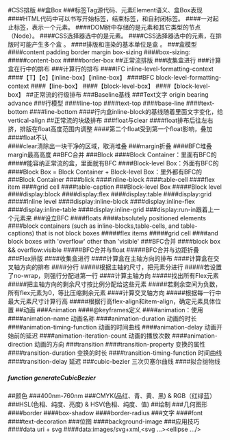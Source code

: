 #CSS排版
##盒Box
###标签Tag源代码、元素Element语义、盒Box表现
####HTML代码中可以书写开始标签，结束标签，和自封闭标签。
####一对起止标签，表示一个元素。
####DOM树中存储的是元素和其它类型的节点（Node）。
####CSS选择器选中的是元素。
####CSS选择器选中的元素，在排版时可能产生多个盒 。
####排版和渲染的基本单位是盒 。
###盒模型
####content padding border margin box-sizing
####box-sizing:
#####content-box
#####border-box
##正常流排版
###收集盒进行
###计算盒在行中的排布
###计算行的排布
####IFC inline-level-formatting-context
####【T】【e】【inline-box】【inline-box】
####BFC block-level-formatting-context
####【line-box】
####【block-level-box】
####【block-level-box】
##正常流的行级排布
###Baseline基线
###Text文字 origin bearing advance
###行模型
####line-top
####text-top
####base-line
####text-bottom
####line-bottom
####行内盒inline-block的基线随着里面文字变化，给vertical-align
##正常流的块级排布
###float与clear
####float排布后往左右挤，排版在float高度范围内调整
####第二个float受到第一个float影响，叠加
####float不认<br>
####clear清除出一块干净的区域，取消堆叠
###margin折叠
####BFC堆叠margin最高高度
##BFC合并
###Block
####Block Container：里面有BFC的
#####能容纳正常流的盒，里面就有BFC
####Block-level Box：外面有BFC的
####Block Box = Block Container + Block-level Box：里外都有BFC的
###Block Container
####blick
####inline-block
####table-cell
####flex item
####grid cell
####table-caption
###Block-level Box
#####Block level
####display:block
####display:flex
####display:table
####display:grid
#####Inline level
####display:inline-block
####display:inline-flex
####display:inline-table
####display:inline-grid
###display:run-in跟着上一个元素来
###设立BFC
####floats
####absolutely positioned elements
####block containers (such as inline-blocks,table-cells, and table-captions) that is not block boxes
#####flex items
#####grid cell
####and block boxes with 'overflow' other than 'visible'
###BFC合并
####block box && overflow:visible
#####BFC合并与float
#####BFC合并与边距折叠
###Flex排版
####收集盒进行
####计算盒在主轴方向的排布
####计算盒在交叉轴方向的排布
####分行
#####根据主轴的尺寸，把元素分进行
#####若设置了no-wrap，则强行分配进第一行
####计算主轴方向
#####找出所有Flex元素
#####把主轴方向的剩余尺寸按比例分配给这些元素
#####若剩余空间为负数，所有flex元素为0，等比压缩剩余元素
####计算交叉轴方向
#####根据每一行中最大元素尺寸计算行高
#####根据行高flex-align和item-align，确定元素具体位置
##动画
###Animation
####@keyframes定义
####animation：使用
####animation-name 动画名称
####animation-duration 动画的时长
####animation-timing-function 动画的时间曲线
####animation-delay 动画开始前的延迟
####animation-iteration-count 动画的播放次数
####animation-direction 动画的方向
###transition
####transition-property 变换的属性
####transition-duration 变换的时长
####transition-timing-function 时间曲线
####transition-delay 延迟
###cubic-bezier 三次贝塞尔曲线
####拟合抛物线
##### function generateCubicBezier
##颜色
###400nm-760nm
###CMYK(品红、青、黄、黑) & RGB（红绿蓝）
###HSL(色相、纯度、亮度) & HSV(色相、纯度、值)
##绘制
###几何图形
####border
####box-shadow
####border-radius
###文字
####font
####text-decoration
###位图
####background-image
###应用技巧
####data uri + svg
####data:images/svg+xml,<svg ...><ellipse .../></svg>
